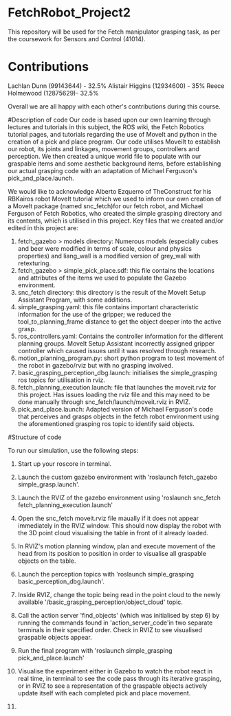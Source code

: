 # FetchRobot_Project2
This repository will be used for the Fetch manipulator grasping task, as per the coursework for Sensors and Control (41014).

# Contributions
Lachlan Dunn (99143644) - 32.5%
Alistair Higgins (12934600) - 35%
Reece Holmewood (12875629)- 32.5%

Overall we are all happy with each other's contributions during this course.

#Description of code
Our code is based upon our own learning through lectures and tutorials in this subject, the ROS wiki, the Fetch Robotics tutorial pages, and tutorials regarding the use of MoveIt and python in the creation of a pick and place program. Our code utilises MoveiIt to establish our robot, its joints and linkages, movement groups, controllers and perception. We then created a unique world file to populate with our graspable items and some aesthetic background items, before establishing our actual grasping code with an adaptation of Michael Ferguson's pick_and_place.launch.

We would like to acknowledge Alberto Ezquerro of TheConstruct for his RBKairos robot MoveIt tutorial which we used to inform our own creation of a MoveIt package (named snc_fetch)for our fetch robot, and Michael Ferguson of Fetch Robotics, who created the simple grasping directory and its contents, which is utilised in this project. Key files that we created and/or edited in this project are:

1. fetch_gazebo > models directory: Numerous models (especially cubes and beer were modified in terms of scale, colour and physics properties) and liang_wall is a modified version of grey_wall with retexturing.
2. fetch_gazebo > simple_pick_place.sdf: this file contains the locations and attributes of the items we used to populate the Gazebo environment.
3. snc_fetch directory: this directory is the result of the MoveIt Setup Assistant Program, with some additions.
4. simple_grasping.yaml: this file contains important characteristic information for the use of the gripper; we reduced the tool_to_planning_frame distance to get the object deeper into the active grasp.
5. ros_controllers.yaml: Contains the controller information for the different planning groups. MoveIt Setup Assistant incorrectly assigned gripper controller which caused issues until it was resolved through research.
6. motion_planning_program.py: short python program to test movement of the robot in gazebo/rviz but with no grasping involved.
7. basic_grasping_perception_dbg.launch: initialises the simple_grasping ros topics for utilisation in rviz.
8. fetch_planning_execution.launch: file that launches the moveit.rviz for this project. Has issues loading the rviz file and this may need to be done manually through snc_fetch/launch/moveit.rviz in RVIZ.
9. pick_and_place.launch: Adapted version of Michael Ferguson's code that perceives and grasps objects in the fetch robot environment using the aforementioned grasping ros topic to identify said objects.


#Structure of code

To run our simulation, use the following steps:

1. Start up your roscore in terminal.

2. Launch the custom gazebo environment with 'roslaunch fetch_gazebo simple_grasp.launch'.

3. Launch the RVIZ of the gazebo environment using 'roslaunch snc_fetch fetch_planning_execution.launch'

4. Open the snc_fetch moveit.rviz file maually if it does not appear immediately
in the RVIZ window. This should now display the robot with the 3D point cloud visualising the table in front of it already loaded.

5. In RVIZ's motion planning window, plan and execute movement of the head from its <current> position to <down> position in order to visualise all graspable objects on the table.

6. Launch the perception topics with 'roslaunch simple_grasping basic_perception_dbg.launch'.

7. Inside RVIZ, change the topic being read in the point cloud to the newly available '/basic_grasping_perception/object_cloud' topic.

8. Call the action server 'find_objects' (which was initialised by step 6) by running the commands found in 'action_server_code'in two separate terminals in their specified order. Check in RVIZ to see visualised graspable objects appear.

9. Run the final program with 'roslaunch simple_grasping pick_and_place.launch'

10. Visualise the experiment either in Gazebo to watch the robot react in real time, in terminal to see the code pass through its iterative grasping, or in RVIZ to see a representation of the graspable objects actively update itself with each completed pick and place movement.

11.
